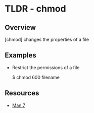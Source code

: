 TLDR - chmod
==========

Overview
--------

[chmod] changes the properties of a file

Examples
--------

- Restrict the permissions of a file

	$ chmod 600 filename

Resources
---------

- [Man 7](http://man7.org/linux/man-pages/man1/chmod.1.html)
